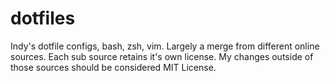 dotfiles
========

Indy's dotfile configs, bash, zsh, vim. Largely a merge from different online sources. Each sub source retains it's own license.  My changes outside of those sources should be considered MIT License.
